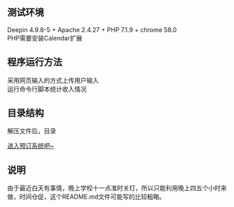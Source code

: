 ## 测试环境
Deepin 4.9.8-5 + Apache 2.4.27 + PHP 7.1.9 + chrome 58.0  
PHP需要安装Calendar扩展
## 程序运行方法
采用网页输入的方式上传用户输入  
运行命令行脚本统计收入情况
## 目录结构
解压文件后，目录



[进入预订系统吧~](/index.html)
## 说明
由于最近白天有事情，晚上学校十一点准时关灯，所以只能利用晚上四五个小时来做，时间仓促，这个README.md文件可能写的比较粗略。
